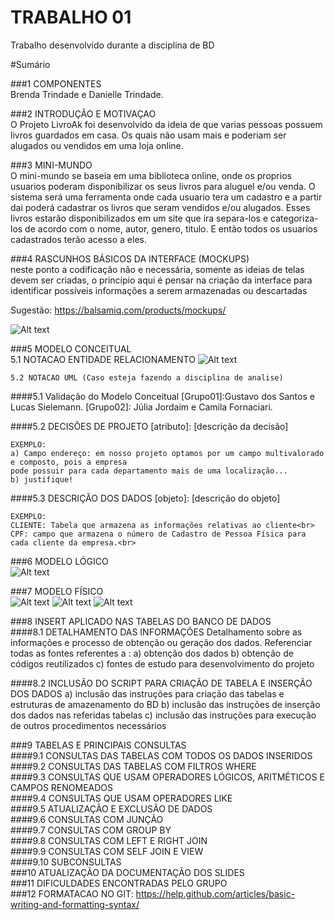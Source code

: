 # TRABALHO 01
Trabalho desenvolvido durante a disciplina de BD

#Sumário

###1	COMPONENTES<br>
Brenda Trindade e Danielle Trindade.<br>

###2	INTRODUÇÃO E MOTIVAÇAO<br>
O Projeto LivroAk foi desenvolvido da ideia de que varias pessoas possuem livros guardados em casa. Os quais não usam mais e poderiam ser alugados ou vendidos em uma loja online.  <br>

###3	MINI-MUNDO<br>
O mini-mundo se baseia em uma biblioteca online, onde os proprios usuarios poderam disponibilizar os seus livros para aluguel e/ou venda. O sistema será uma ferramenta onde cada usuario tera um cadastro e a partir dai poderá cadastrar os livros que seram vendidos e/ou alugados. Esses livros estarão disponibilizados em um site que ira separa-los e categoriza-los de acordo com o nome, autor, genero, titulo. E então todos os usuarios cadastrados terão acesso a eles.  <br>

###4	RASCUNHOS BÁSICOS DA INTERFACE (MOCKUPS)<br>
neste ponto a codificação não e necessária, somente as ideias de telas devem ser criadas, o princípio aqui é pensar na criação da interface para identificar possíveis informações a serem armazenadas ou descartadas <br>

Sugestão: https://balsamiq.com/products/mockups/<br>

![Alt text](https://github.com/discipbd1/trab01/blob/master/balsamiq.png?raw=true "Title")


###5	MODELO CONCEITUAL<br>
    5.1 NOTACAO ENTIDADE RELACIONAMENTO
![Alt text](http://i.imgur.com/0zufOP8.png?raw=true "Title")

    
    5.2 NOTACAO UML (Caso esteja fazendo a disciplina de analise)

####5.1 Validação do Modelo Conceitual
    [Grupo01]:Gustavo dos Santos e Lucas Sielemann.
    [Grupo02]: Júlia Jordaim e Camila Fornaciari.

####5.2 DECISÕES DE PROJETO
    [atributo]: [descrição da decisão]
    
    EXEMPLO:
    a) Campo endereço: em nosso projeto optamos por um campo multivalorado e composto, pois a empresa 
    pode possuir para cada departamento mais de uma localização... 
    b) justifique!

####5.3 DESCRIÇÃO DOS DADOS 
    [objeto]: [descrição do objeto]
    
    EXEMPLO:
    CLIENTE: Tabela que armazena as informações relativas ao cliente<br>
    CPF: campo que armazena o número de Cadastro de Pessoa Física para cada cliente da empresa.<br>


###6	MODELO LÓGICO<br>
![Alt text](http://i.imgur.com/lX0Udq1.png?raw=true "Title")

###7	MODELO FÍSICO<br>
![Alt text](http://i.imgur.com/PrAubfm.png?raw=true "Title")
![Alt text](http://i.imgur.com/Ok4K2rq.png?raw=true "Title")
![Alt text](http://i.imgur.com/48CCBpK.png?raw=true "Title")

###8	INSERT APLICADO NAS TABELAS DO BANCO DE DADOS<br>
####8.1 DETALHAMENTO DAS INFORMAÇÕES
        Detalhamento sobre as informações e processo de obtenção ou geração dos dados.
        Referenciar todas as fontes referentes a :
        a) obtenção dos dados
        b) obtenção de códigos reutilizados
        c) fontes de estudo para desenvolvimento do projeto
        
####8.2 INCLUSÃO DO SCRIPT PARA CRIAÇÃO DE TABELA E INSERÇÃO DOS DADOS
        a) inclusão das instruções para criação das tabelas e estruturas de amazenamento do BD
        b) inclusão das instruções de inserção dos dados nas referidas tabelas
        c) inclusão das instruções para execução de outros procedimentos necessários

###9	TABELAS E PRINCIPAIS CONSULTAS<br>
####9.1	CONSULTAS DAS TABELAS COM TODOS OS DADOS INSERIDOS<br>
####9.2	CONSULTAS DAS TABELAS COM FILTROS WHERE<br>
####9.3	CONSULTAS QUE USAM OPERADORES LÓGICOS, ARITMÉTICOS E CAMPOS RENOMEADOS<br>
####9.4	CONSULTAS QUE USAM OPERADORES LIKE<br>
####9.5	ATUALIZAÇÃO E EXCLUSÃO DE DADOS<br>
####9.6	CONSULTAS COM JUNÇÃO<br>
####9.7	CONSULTAS COM GROUP BY<br>
####9.8	CONSULTAS COM LEFT E RIGHT JOIN<br>
####9.9	CONSULTAS COM SELF JOIN E VIEW<br>
####9.10	SUBCONSULTAS<br>
###10	ATUALIZAÇÃO DA DOCUMENTAÇÃO DOS SLIDES<br>
###11	DIFICULDADES ENCONTRADAS PELO GRUPO<br>
###12  FORMATACAO NO GIT: https://help.github.com/articles/basic-writing-and-formatting-syntax/




